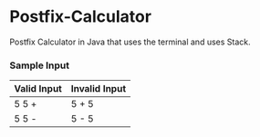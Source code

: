 # Postfix-Calculator

Postfix Calculator in Java that uses the terminal and uses Stack.

### Sample Input

| Valid Input | Invalid Input |
| ----------- | ------------- |
| 5 5 +       | 5 + 5         |
| 5 5 -       | 5 - 5         |

